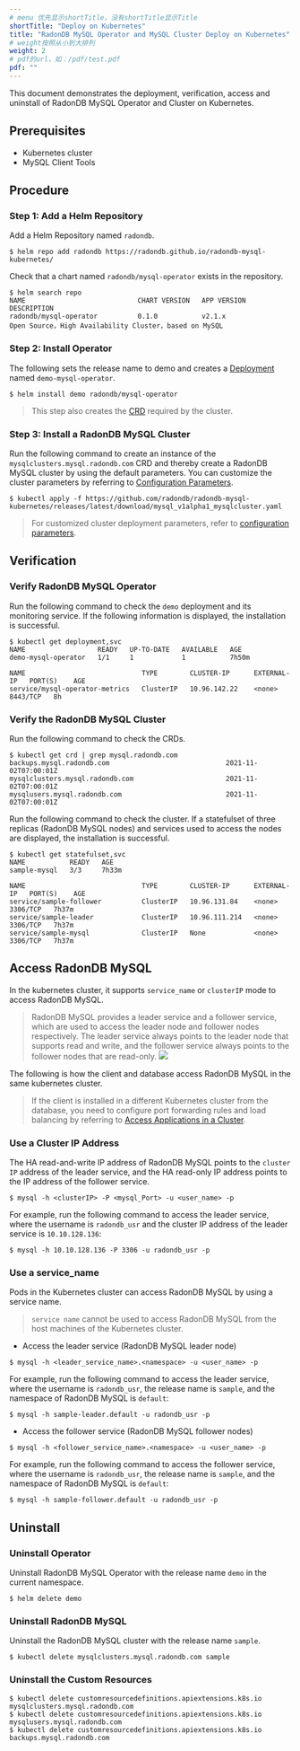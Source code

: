 ```yaml
---
# menu 优先显示shortTitle，没有shortTitle显示Title
shortTitle: "Deploy on Kubernetes"
title: "RadonDB MySQL Operator and MySQL Cluster Deploy on Kubernetes"
# weight按照从小到大排列
weight: 2
# pdf的url，如：/pdf/test.pdf
pdf: ""
---
```


This document demonstrates the deployment, verification, access and uninstall of RadonDB MySQL Operator and Cluster on Kubernetes.

## Prerequisites

- Kubernetes cluster
- MySQL Client Tools

## Procedure

### Step 1: Add a Helm Repository
Add a Helm Repository named `radondb`.

```shell
$ helm repo add radondb https://radondb.github.io/radondb-mysql-kubernetes/
```

Check that a chart named `radondb/mysql-operator` exists in the repository.

```shell
$ helm search repo
NAME                            CHART VERSION   APP VERSION                     DESCRIPTION                 
radondb/mysql-operator          0.1.0           v2.1.x                          Open Source，High Availability Cluster，based on MySQL                     
```

### Step 2: Install Operator

The following sets the release name to demo and creates a [Deployment](https://kubernetes.io/zh/docs/concepts/workloads/controllers/deployment/) named `demo-mysql-operator`.

```shell
$ helm install demo radondb/mysql-operator
```
 
> This step also creates the  [CRD](https://kubernetes.io/zh/docs/concepts/extend-kubernetes/api-extension/custom-resources/) required by the cluster.

### Step 3: Install a RadonDB MySQL Cluster

Run the following command to create an instance of the `mysqlclusters.mysql.radondb.com` CRD and thereby create a RadonDB MySQL cluster by using the default parameters. You can customize the cluster parameters by referring to [Configuration Parameters](https://github.com/radondb/radondb-mysql-kubernetes/blob/main/docs/zh-cn/config_para.md).

```shell
$ kubectl apply -f https://github.com/radondb/radondb-mysql-kubernetes/releases/latest/download/mysql_v1alpha1_mysqlcluster.yaml
```
> For customized cluster deployment parameters, refer to [configuration parameters](../config_para/).

## Verification

### Verify RadonDB MySQL Operator

Run the following command to check the `demo` deployment and its monitoring service. If the following information is displayed, the installation is successful.

```shell
$ kubectl get deployment,svc
NAME                  READY   UP-TO-DATE   AVAILABLE   AGE
demo-mysql-operator   1/1     1            1           7h50m

NAME                             TYPE        CLUSTER-IP      EXTERNAL-IP   PORT(S)    AGE
service/mysql-operator-metrics   ClusterIP   10.96.142.22    <none>        8443/TCP   8h
```

### Verify the RadonDB MySQL Cluster

Run the following command to check the CRDs.

```shell
$ kubectl get crd | grep mysql.radondb.com
backups.mysql.radondb.com                             2021-11-02T07:00:01Z
mysqlclusters.mysql.radondb.com                       2021-11-02T07:00:01Z
mysqlusers.mysql.radondb.com                          2021-11-02T07:00:01Z
```

Run the following command to check the cluster. If a statefulset of three replicas (RadonDB MySQL nodes) and services used to access the nodes are displayed, the installation is successful.

```shell
$ kubectl get statefulset,svc
NAME           READY   AGE
sample-mysql   3/3     7h33m

NAME                             TYPE        CLUSTER-IP      EXTERNAL-IP   PORT(S)    AGE
service/sample-follower          ClusterIP   10.96.131.84    <none>        3306/TCP   7h37m
service/sample-leader            ClusterIP   10.96.111.214   <none>        3306/TCP   7h37m
service/sample-mysql             ClusterIP   None            <none>        3306/TCP   7h37m
```

## Access RadonDB MySQL

In the kubernetes cluster, it supports `service_name` or `clusterIP` mode to access RadonDB MySQL.

> RadonDB MySQL provides a leader service and a follower service, which are used to access the leader node and follower nodes respectively. The leader service always points to the leader node that supports read and write, and the follower service always points to the follower nodes that are read-only.
![](https://radondb.com/images/projects/mysql/mysql-architecture.png)

The following is how the client and database access RadonDB MySQL in the same kubernetes cluster.

> If the client is installed in a different Kubernetes cluster from the database, you need to configure port forwarding rules and load balancing by referring to [Access Applications in a Cluster](https://kubernetes.io/zh/docs/tasks/access-application-cluster/). 

### Use a Cluster IP Address

The HA read-and-write IP address of RadonDB MySQL points to the `cluster IP` address of the leader service, and the HA read-only IP address points to the IP address of the follower service.

```shell
$ mysql -h <clusterIP> -P <mysql_Port> -u <user_name> -p
```

For example, run the following command to access the leader service, where the username is `radondb_usr` and the cluster IP address of the leader service is `10.10.128.136`:

```shell
$ mysql -h 10.10.128.136 -P 3306 -u radondb_usr -p
```

### Use a service_name 

Pods in the Kubernetes cluster can access RadonDB MySQL by using a service name.

> `service name` cannot be used to access RadonDB MySQL from the host machines of the Kubernetes cluster.

* Access the leader service (RadonDB MySQL leader node)

```shell
$ mysql -h <leader_service_name>.<namespace> -u <user_name> -p
```

For example, run the following command to access the leader service, where the username is `radondb_usr`, the release name is `sample`, and the namespace of RadonDB MySQL is `default`:

```shell
$ mysql -h sample-leader.default -u radondb_usr -p
```

* Access the follower service (RadonDB MySQL follower nodes)

```shell
$ mysql -h <follower_service_name>.<namespace> -u <user_name> -p
```

For example, run the following command to access the follower service, where the username is `radondb_usr`, the release name is `sample`, and the namespace of RadonDB MySQL is `default`:

```shell
$ mysql -h sample-follower.default -u radondb_usr -p  
```

## Uninstall

### Uninstall Operator

Uninstall RadonDB MySQL Operator with the release name `demo` in the current namespace.

```shell
$ helm delete demo
```

### Uninstall RadonDB MySQL

Uninstall the RadonDB MySQL cluster with the release name `sample`.

```shell
$ kubectl delete mysqlclusters.mysql.radondb.com sample
```

### Uninstall the Custom Resources

```shell
$ kubectl delete customresourcedefinitions.apiextensions.k8s.io mysqlclusters.mysql.radondb.com
$ kubectl delete customresourcedefinitions.apiextensions.k8s.io mysqlusers.mysql.radondb.com
$ kubectl delete customresourcedefinitions.apiextensions.k8s.io backups.mysql.radondb.com
```

